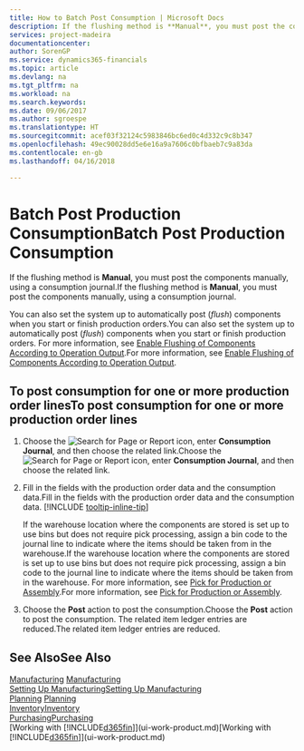 ```yaml
---
title: How to Batch Post Consumption | Microsoft Docs
description: If the flushing method is **Manual**, you must post the components manually, using a consumption journal.
services: project-madeira
documentationcenter: 
author: SorenGP
ms.service: dynamics365-financials
ms.topic: article
ms.devlang: na
ms.tgt_pltfrm: na
ms.workload: na
ms.search.keywords: 
ms.date: 09/06/2017
ms.author: sgroespe
ms.translationtype: HT
ms.sourcegitcommit: acef03f32124c5983846bc6ed0c4d332c9c8b347
ms.openlocfilehash: 49ec90028dd5e6e16a9a7606c0bfbaeb7c9a83da
ms.contentlocale: en-gb
ms.lasthandoff: 04/16/2018

---
```

# <a name="batch-post-production-consumption"></a><span data-ttu-id="596d9-103">Batch Post Production Consumption</span><span class="sxs-lookup"><span data-stu-id="596d9-103">Batch Post Production Consumption</span></span>
<span data-ttu-id="596d9-104">If the flushing method is **Manual**, you must post the components manually, using a consumption journal.</span><span class="sxs-lookup"><span data-stu-id="596d9-104">If the flushing method is **Manual**, you must post the components manually, using a consumption journal.</span></span>

<span data-ttu-id="596d9-105">You can also set the system up to automatically post (*flush*) components when you start or finish production orders.</span><span class="sxs-lookup"><span data-stu-id="596d9-105">You can also set the system up to automatically post (*flush*) components when you start or finish production orders.</span></span> <span data-ttu-id="596d9-106">For more information, see [Enable Flushing of Components According to Operation Output](production-how-to-flush-components-according-to-operation-output.md).</span><span class="sxs-lookup"><span data-stu-id="596d9-106">For more information, see [Enable Flushing of Components According to Operation Output](production-how-to-flush-components-according-to-operation-output.md).</span></span>

## <a name="to-post-consumption-for-one-or-more-production-order-lines"></a><span data-ttu-id="596d9-107">To post consumption for one or more production order lines</span><span class="sxs-lookup"><span data-stu-id="596d9-107">To post consumption for one or more production order lines</span></span>  
1. <span data-ttu-id="596d9-108">Choose the ![Search for Page or Report](media/ui-search/search_small.png "Search for Page or Report icon") icon, enter **Consumption Journal**, and then choose the related link.</span><span class="sxs-lookup"><span data-stu-id="596d9-108">Choose the ![Search for Page or Report](media/ui-search/search_small.png "Search for Page or Report icon") icon, enter **Consumption Journal**, and then choose the related link.</span></span>  
2. <span data-ttu-id="596d9-109">Fill in the fields with the production order data and the consumption data.</span><span class="sxs-lookup"><span data-stu-id="596d9-109">Fill in the fields with the production order data and the consumption data.</span></span> [!INCLUDE [tooltip-inline-tip](includes/tooltip-inline-tip_md.md)]  

   <span data-ttu-id="596d9-110">If the warehouse location where the components are stored is set up to use bins but does not require pick processing, assign a bin code to the journal line to indicate where the items should be taken from in the warehouse.</span><span class="sxs-lookup"><span data-stu-id="596d9-110">If the warehouse location where the components are stored is set up to use bins but does not require pick processing, assign a bin code to the journal line to indicate where the items should be taken from in the warehouse.</span></span> <span data-ttu-id="596d9-111">For more information, see [Pick for Production or Assembly](warehouse-how-to-pick-for-production.md).</span><span class="sxs-lookup"><span data-stu-id="596d9-111">For more information, see [Pick for Production or Assembly](warehouse-how-to-pick-for-production.md).</span></span>  
3. <span data-ttu-id="596d9-112">Choose the **Post** action to post the consumption.</span><span class="sxs-lookup"><span data-stu-id="596d9-112">Choose the **Post** action to post the consumption.</span></span> <span data-ttu-id="596d9-113">The related item ledger entries are reduced.</span><span class="sxs-lookup"><span data-stu-id="596d9-113">The related item ledger entries are reduced.</span></span>

## <a name="see-also"></a><span data-ttu-id="596d9-114">See Also</span><span class="sxs-lookup"><span data-stu-id="596d9-114">See Also</span></span>  
<span data-ttu-id="596d9-115">[Manufacturing](production-manage-manufacturing.md)  </span><span class="sxs-lookup"><span data-stu-id="596d9-115">[Manufacturing](production-manage-manufacturing.md)  </span></span>  
[<span data-ttu-id="596d9-116">Setting Up Manufacturing</span><span class="sxs-lookup"><span data-stu-id="596d9-116">Setting Up Manufacturing</span></span>](production-configure-production-processes.md)  
<span data-ttu-id="596d9-117">[Planning](production-planning.md)    </span><span class="sxs-lookup"><span data-stu-id="596d9-117">[Planning](production-planning.md)    </span></span>  
[<span data-ttu-id="596d9-118">Inventory</span><span class="sxs-lookup"><span data-stu-id="596d9-118">Inventory</span></span>](inventory-manage-inventory.md)  
[<span data-ttu-id="596d9-119">Purchasing</span><span class="sxs-lookup"><span data-stu-id="596d9-119">Purchasing</span></span>](purchasing-manage-purchasing.md)  
<span data-ttu-id="596d9-120">[Working with [!INCLUDE[d365fin](includes/d365fin_md.md)]](ui-work-product.md)</span><span class="sxs-lookup"><span data-stu-id="596d9-120">[Working with [!INCLUDE[d365fin](includes/d365fin_md.md)]](ui-work-product.md)</span></span>

